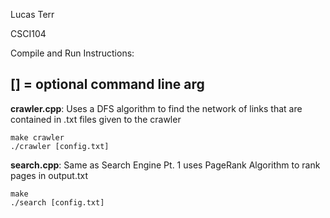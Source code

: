 Lucas Terr 

CSCI104

Compile and Run Instructions:

## [] = optional command line arg

**crawler.cpp**: Uses a DFS algorithm to find the network of links that are contained in .txt files given to the crawler

	make crawler
	./crawler [config.txt]
    
**search.cpp**: Same as Search Engine Pt. 1 uses PageRank Algorithm to rank pages in output.txt

	make
	./search [config.txt]
